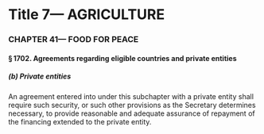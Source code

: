 
# Title 7— AGRICULTURE
### CHAPTER 41— FOOD FOR PEACE
#### § 1702. Agreements regarding eligible countries and private entities
##### (b) Private entities

An agreement entered into under this subchapter with a private entity shall require such security, or such other provisions as the Secretary determines necessary, to provide reasonable and adequate assurance of repayment of the financing extended to the private entity.
